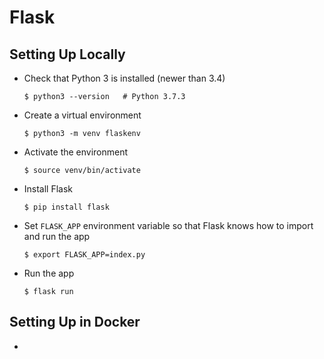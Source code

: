 # Flask

## Setting Up Locally

- Check that Python 3 is installed (newer than 3.4)
  ```
  $ python3 --version   # Python 3.7.3
  ```
- Create a virtual environment
  ```
  $ python3 -m venv flaskenv
  ```
- Activate the environment
  ```
  $ source venv/bin/activate
  ```
- Install Flask
  ```
  $ pip install flask
  ```
- Set `FLASK_APP` environment variable so that Flask knows how to import and run the app
  ```
  $ export FLASK_APP=index.py
  ```
- Run the app
  ```
  $ flask run
  ```
## Setting Up in Docker

-
